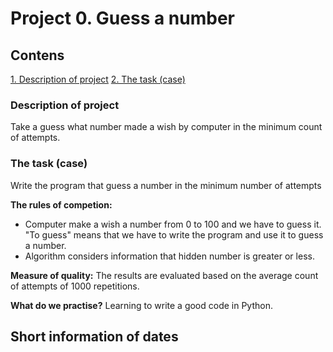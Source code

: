 # Project 0. Guess a number

## Contens
[1. Description of project](===)
[2. The task (case)](===)

### Description of project
Take a guess what number made a wish by computer in the minimum count of attempts.

### The task (case)
Write the program that guess a number in the minimum number of attempts

**The rules of competion:**
- Computer make a wish a number from 0 to 100 and we have to guess it. "To guess" means that we have to write the program and use it to guess a number.
- Algorithm considers information that hidden number is greater or less.

**Measure of quality:**
The results are evaluated based on the average count of attempts of 1000 repetitions.

**What do we practise?**
Learning to write a good code in Python.

## Short information of dates